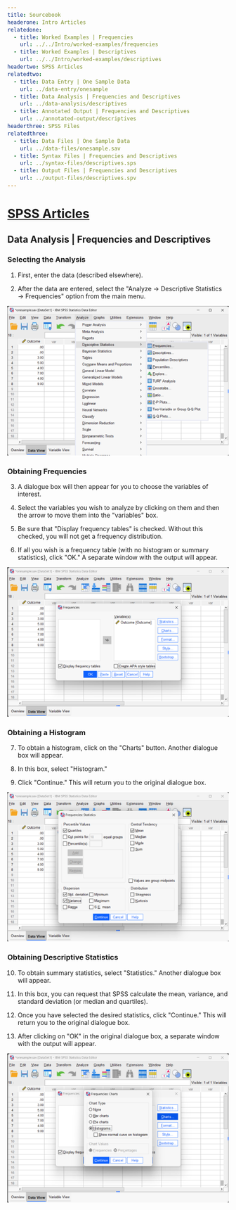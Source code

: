 ```yaml
---
title: Sourcebook
headerone: Intro Articles
relatedone:
  - title: Worked Examples | Frequencies
    url: ../../Intro/worked-examples/frequencies
  - title: Worked Examples | Descriptives
    url: ../../Intro/worked-examples/descriptives
headertwo: SPSS Articles
relatedtwo:
  - title: Data Entry | One Sample Data
    url: ../data-entry/onesample
  - title: Data Analysis | Frequencies and Descriptives
    url: ../data-analysis/descriptives
  - title: Annotated Output | Frequencies and Descriptives
    url: ../annotated-output/descriptives
headerthree: SPSS Files
relatedthree:
  - title: Data Files | One Sample Data
    url: ../data-files/onesample.sav
  - title: Syntax Files | Frequencies and Descriptives
    url: ../syntax-files/descriptives.sps
  - title: Output Files | Frequencies and Descriptives
    url: ../output-files/descriptives.spv
---
```


# [SPSS Articles](../index.md)

## Data Analysis | Frequencies and Descriptives

### Selecting the Analysis

1. First, enter the data (described elsewhere). 

2. After the data are entered, select the "Analyze → Descriptive Statistics → Frequencies" option from the main menu. 

<p align="center"><kbd><img src="descriptives1.png"></kbd></p>

### Obtaining Frequencies

3. A dialogue box will then appear for you to choose the variables of interest. 

4. Select the variables you wish to analyze by clicking on them and then the arrow to move them  into the "variables" box.

5. Be sure that "Display frequency tables" is checked. Without this checked, you will not get a frequency distribution.

6. If all you wish is a frequency table (with no histogram or summary statistics), click "OK." A separate window with the output will appear.

<p align="center"><kbd><img src="descriptives2.png"></kbd></p>

### Obtaining a Histogram 

7. To obtain a histogram, click on the "Charts" button. Another dialogue box will appear.

8. In this box, select "Histogram." 

9. Click "Continue." This will return you to the original dialogue box.

<p align="center"><kbd><img src="descriptives4.png"></kbd></p>

### Obtaining Descriptive Statistics 
 
10. To obtain summary statistics, select "Statistics." Another dialogue box will appear.

11. In this box, you can request that SPSS calculate the mean, variance, and standard deviation (or median and quartiles). 

12. Once you have selected the desired statistics, click "Continue." This will return you to the original dialogue box.

13. After clicking on "OK" in the original dialogue box, a separate window with the output will appear.

<p align="center"><kbd><img src="descriptives3.png"></kbd></p>

